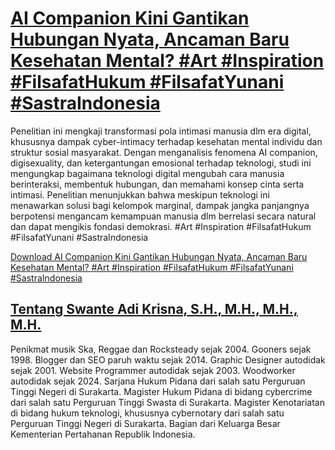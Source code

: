 # [AI Companion Kini Gantikan Hubungan Nyata, Ancaman Baru Kesehatan Mental? #Art #Inspiration #FilsafatHukum #FilsafatYunani #SastraIndonesia](https://swanteadikrisna.com/filsafat/website/22/ai-companion-kini-gantikan-hubungan-nyata-ancaman-baru-kesehatan-mental/)

Penelitian ini mengkaji transformasi pola intimasi manusia dlm era digital, khususnya dampak cyber-intimacy terhadap kesehatan mental individu dan struktur sosial masyarakat. Dengan menganalisis fenomena AI companion, digisexuality, dan ketergantungan emosional terhadap teknologi, studi ini mengungkap bagaimana teknologi digital mengubah cara manusia berinteraksi, membentuk hubungan, dan memahami konsep cinta serta intimasi. Penelitian menunjukkan bahwa meskipun teknologi ini menawarkan solusi bagi kelompok marginal, dampak jangka panjangnya berpotensi mengancam kemampuan manusia dlm berrelasi secara natural dan dapat mengikis fondasi demokrasi. #Art #Inspiration #FilsafatHukum #FilsafatYunani #SastraIndonesia 

[Download AI Companion Kini Gantikan Hubungan Nyata, Ancaman Baru Kesehatan Mental? #Art #Inspiration #FilsafatHukum #FilsafatYunani #SastraIndonesia](https://swanteadikrisna.com/filsafat/website/22/ai-companion-kini-gantikan-hubungan-nyata-ancaman-baru-kesehatan-mental/)


## [Tentang Swante Adi Krisna, S.H., M.H., M.H., M.H.](https://swanteadikrisna.com/)

Penikmat musik Ska, Reggae dan Rocksteady sejak 2004. Gooners sejak 1998. Blogger dan SEO paruh waktu sejak 2014. Graphic Designer autodidak sejak 2001. Website Programmer autodidak sejak 2003. Woodworker autodidak sejak 2024. Sarjana Hukum Pidana dari salah satu Perguruan Tinggi Negeri di Surakarta. Magister Hukum Pidana di bidang cybercrime dari salah satu Perguruan Tinggi Swasta di Surakarta. Magister Kenotariatan di bidang hukum teknologi, khususnya cybernotary dari salah satu Perguruan Tinggi Negeri di Surakarta. Bagian dari Keluarga Besar Kementerian Pertahanan Republik Indonesia.